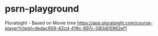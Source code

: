 # psrn-playground
Pluralsight - Based on Movie time https://app.pluralsight.com/course-player?clipId=dedac959-42cd-419c-897c-080d05962ef1
